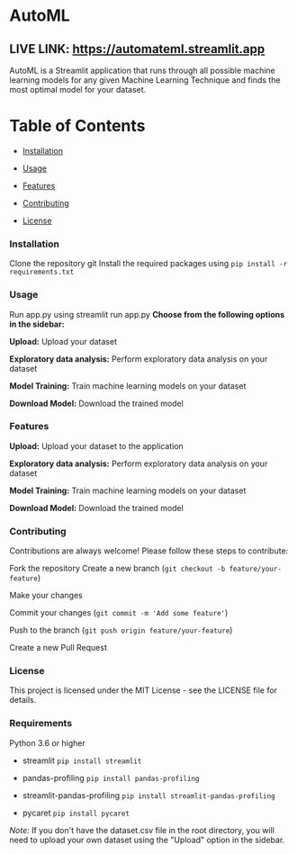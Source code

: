 # AutoML

## LIVE LINK: https://automateml.streamlit.app

AutoML is a Streamlit application that runs through all possible machine learning models for any given Machine Learning Technique and finds the most optimal model for your dataset.

# Table of Contents

- [Installation](#Installation)

- [Usage](#Usage)

- [Features](#Features)

- [Contributing](#Contributing)

- [License](#License)

### Installation

Clone the repository
git
Install the required packages using `pip install -r requirements.txt`

### Usage

Run app.py using streamlit run app.py
**Choose from the following options in the sidebar:**

**Upload:** Upload your dataset

**Exploratory data analysis:** Perform exploratory data analysis on your dataset

**Model Training:** Train machine learning models on your dataset

**Download Model:** Download the trained model

### Features

**Upload:** Upload your dataset to the application

**Exploratory data analysis:** Perform exploratory data analysis on your dataset

**Model Training:** Train machine learning models on your dataset

**Download Model:** Download the trained model

### Contributing

Contributions are always welcome! Please follow these steps to contribute:

Fork the repository
Create a new branch (`git checkout -b feature/your-feature`)

Make your changes

Commit your changes (`git commit -m 'Add some feature'`)

Push to the branch (`git push origin feature/your-feature`)

Create a new Pull Request

### License

This project is licensed under the MIT License - see the LICENSE file for details.

### Requirements

Python 3.6 or higher

- streamlit `pip install streamlit`

- pandas-profiling `pip install pandas-profiling`

- streamlit-pandas-profiling `pip install streamlit-pandas-profiling`

- pycaret `pip install pycaret`

_Note:_ If you don't have the dataset.csv file in the root directory, you will need to upload your own dataset using the "Upload" option in the sidebar.
